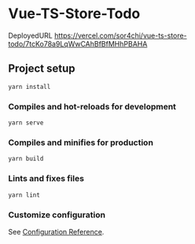 # Vue-TS-Store-Todo

DeployedURL https://vercel.com/sor4chi/vue-ts-store-todo/7tcKo78a9LqWwCAhBfBfMHhPBAHA

## Project setup
```
yarn install
```

### Compiles and hot-reloads for development
```
yarn serve
```

### Compiles and minifies for production
```
yarn build
```

### Lints and fixes files
```
yarn lint
```

### Customize configuration
See [Configuration Reference](https://cli.vuejs.org/config/).
